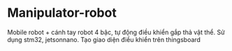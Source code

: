 # Manipulator-robot
Mobile robot + cánh tay robot 4 bậc, tự động điều khiển gắp thả vật thể. Sử dụng stm32, jetsonnano. Tạo giao diện điều khiển trên thingsboard
